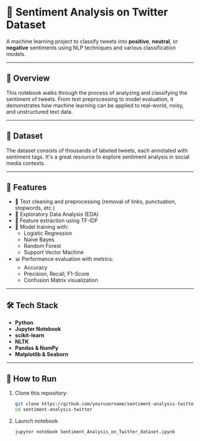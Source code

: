 # 🧠 Sentiment Analysis on Twitter Dataset

A machine learning project to classify tweets into **positive**, **neutral**, or **negative** sentiments using NLP techniques and various classification models.

---

## 📌 Overview

This notebook walks through the process of analyzing and classifying the sentiment of tweets. From text preprocessing to model evaluation, it demonstrates how machine learning can be applied to real-world, noisy, and unstructured text data.

---

## 📂 Dataset

The dataset consists of thousands of labeled tweets, each annotated with sentiment tags. It's a great resource to explore sentiment analysis in social media contexts.

---

## 🚀 Features

- 🧹 Text cleaning and preprocessing (removal of links, punctuation, stopwords, etc.)
- 🔎 Exploratory Data Analysis (EDA)
- 📐 Feature extraction using TF-IDF
- 🤖 Model training with:
  - Logistic Regression
  - Naive Bayes
  - Random Forest
  - Support Vector Machine
- 📊 Performance evaluation with metrics:
  - Accuracy
  - Precision, Recall, F1-Score
  - Confusion Matrix visualization

---

## 🛠️ Tech Stack

- **Python**
- **Jupyter Notebook**
- **scikit-learn**
- **NLTK**
- **Pandas & NumPy**
- **Matplotlib & Seaborn**

---

## 🧪 How to Run

1. Clone this repository:
   ```bash
   git clone https://github.com/yourusername/sentiment-analysis-twitter.git
   cd sentiment-analysis-twitter
2. Launch notebook
   ```bash
   jupyter notebook Sentiment_Analysis_on_Twitter_dataset.ipynb

